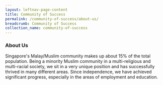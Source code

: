 ```yaml
---
layout: leftnav-page-content
title: Community of Success
permalink: /community-of-success/about-us/
breadcrumb: Community of Success
collection_name: community-of-success
---
```

### **About Us**
Singapore's Malay/Muslim community makes up about 15% of the total population. Being a minority Muslim community in a multi-religious and multi-racial society, we sit in a very unique position and has successfully thrived in many different areas. Since independence, we have achieved significant progress, especially in the areas of employment and education.
